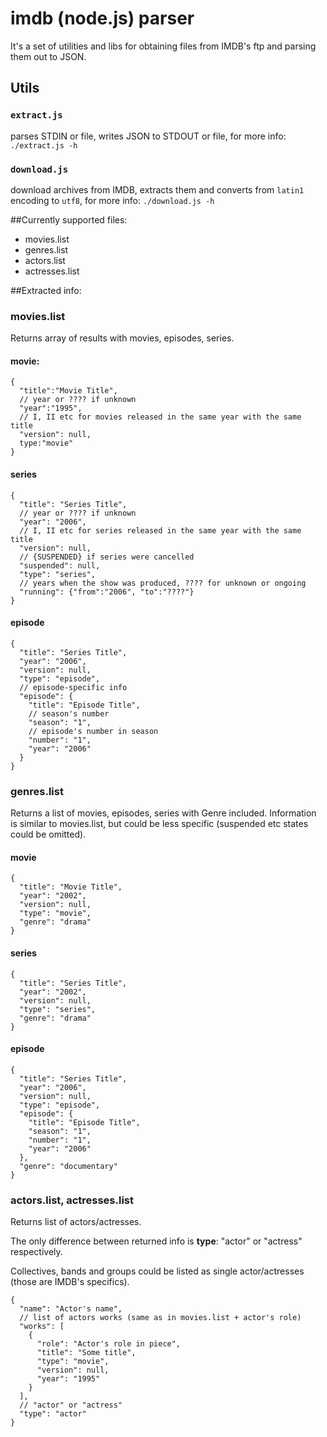 imdb (node.js) parser
===========

It's a set of utilities and libs for obtaining files from IMDB's ftp and parsing them out to JSON.

## Utils
### `extract.js`
parses STDIN or file, writes JSON to STDOUT or file, for more info: `./extract.js -h`

### `download.js`
download archives from IMDB, extracts them and converts from `latin1` encoding to `utf8`, for more info: `./download.js -h`


##Currently supported files:

* movies.list
* genres.list
* actors.list
* actresses.list

##Extracted info:

### movies.list
Returns array of results with movies, episodes, series.

#### movie:
```
{
  "title":"Movie Title",
  // year or ???? if unknown
  "year":"1995",
  // I, II etc for movies released in the same year with the same title
  "version": null,
  type:"movie"
}
```

#### series

```
{
  "title": "Series Title",
  // year or ???? if unknown
  "year": "2006",
  // I, II etc for series released in the same year with the same title
  "version": null,
  // {SUSPENDED} if series were cancelled
  "suspended": null,
  "type": "series",
  // years when the show was produced, ???? for unknown or ongoing
  "running": {"from":"2006", "to":"????"}
}
```

#### episode
```
{
  "title": "Series Title",
  "year": "2006",
  "version": null,
  "type": "episode",
  // episode-specific info
  "episode": {
    "title": "Episode Title",
    // season's number
    "season": "1",
    // episode's number in season
    "number": "1",
    "year": "2006"
  }
}
```

### genres.list
Returns a list of movies, episodes, series with Genre included.
Information is similar to movies.list, but could be less specific (suspended etc states could be omitted).

#### movie

```
{
  "title": "Movie Title",
  "year": "2002",
  "version": null,
  "type": "movie",
  "genre": "drama"
}
```

#### series
```
{
  "title": "Series Title",
  "year": "2002",
  "version": null,
  "type": "series",
  "genre": "drama"
}
```

#### episode
```
{
  "title": "Series Title",
  "year": "2006",
  "version": null,
  "type": "episode",
  "episode": {
    "title": "Episode Title",
    "season": "1",
    "number": "1",
    "year": "2006"
  },
  "genre": "documentary"
}
```

### actors.list, actresses.list
Returns list of actors/actresses.

The only difference between returned info is **type**: "actor" or "actress" respectively.

Collectives, bands and groups could be listed as single actor/actresses (those are IMDB's specifics).

```
{
  "name": "Actor's name",
  // list of actors works (same as in movies.list + actor's role)
  "works": [
    {
      "role": "Actor's role in piece",
      "title": "Some title",
      "type": "movie",
      "version": null,
      "year": "1995"
    }
  ],
  // "actor" or "actress"
  "type": "actor"
}
```

